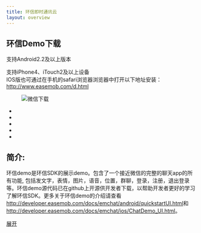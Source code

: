 ```yaml
---
title: 环信即时通讯云
layout: overview
---
```


<script type="text/javascript" src="/js/analyticsCount.js"></script>
<div class="wrap_bd">
	<div class="w990 download_demo">
		<div class="demo_hd">
			<h2>环信Demo下载</h2>
			<dl>
				<dt>
					<a class="demo_android" href="http://www.easemob.com/downloads/chatdemo-ui.apk"></a>
					<p>支持Android2.2及以上版本</p>
					<a class="demo_iphone" href="http://www.easemob.com/downloads/ChatDemo-UI.ipa"></a>
					<p>支持iPhone4、iTouch2及以上设备<br />
						IOS版也可通过在手机的safari浏览器浏览器中打开以下地址安装：
						<a href="http://www.easemob.com/d.html">http://www.easemob.com/d.html</a>
					</p>
				</dt>
				<dd><img src="/img/demo_wx_ico.png" alt="微信下载" /></dd>
			</dl>
		</div>
		<div class="demo_bd">
			<div class="container2">
				<ul>
					<li><img src="/img/demo1.png" alt="" /></li>
					<li><img src="/img/demo2.png" alt="" /></li>
					<li><img src="/img/demo3.png" alt="" /></li>
					<li><img src="/img/demo4.png" alt="" /></li>
					<li><img src="/img/demo5.png" alt="" /></li>
				</ul>
			</div>
			<div class="info_content">
				<h2>简介:</h2>
				<section class="info_readmore">
					<p>环信demo是环信SDK的展示demo。包含了一个接近微信的完整的聊天app的所有功能, 包括发文字，表情，图片，语音，位置，群聊，登录，注册，退出登录等。环信demo源代码已在github上开源供开发者下载，以帮助开发者更好的学习了解环信SDK。更多关于环信demo的介绍请查看<a href="http://developer.easemob.com/docs/emchat/android/quickstartUI.html">http://developer.easemob.com/docs/emchat/android/quickstartUI.html</a>和<a href="http://developer.easemob.com/docs/emchat/ios/ChatDemo_UI.html">http://developer.easemob.com/docs/emchat/ios/ChatDemo_UI.html</a>。</p>
				</section>
				<a class="info_readmore_toggle" href="javascript:void(0);">展开</a>
			</div>
		</div>
	</div>
	<div class="clearfix"></div>
</div>
<script type="text/javascript" src="/js/jquery.mousewheel.js"></script>
<script type="text/javascript" src="/js/hScrollPane.js"></script>
<script type="text/javascript">
    // 展开收缩效果
	$(".info_readmore_toggle").click(function(){
		if($("section.info_readmore")[0].scrollHeight > $("section.info_readmore").height()){
		    $(".info_readmore").css({"height":"auto"});
		    $(this).text("收缩");
		}else{
			$(".info_readmore").css({"height":"80px"});
		    $(this).text("展开");
		}
	});

	//水平滚动条滚动图片
	$(".container2").hScrollPane({
		mover:"ul",
		moverW:function(){return $(".container2 li").length*275-24;}(),
		showArrow:true,
		handleCssAlter:"draghandlealter",
		mousewheel:{moveLength:275}
	});
</script>

